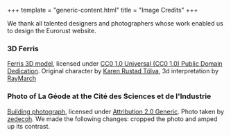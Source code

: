 +++
template = "generic-content.html"
title = "Image Credits"
+++

<div class="box">
  <p>We thank all talented designers and photographers whose work enabled us to design the Eurorust website.</p>
</div>

<h3 class="mb-3 mt-7">3D Ferris</h3>
<div class="box">
  <p>
    <a href="https://github.com/RayMarch/ferris3d">Ferris 3D model</a>, licensed under <a href="https://creativecommons.org/publicdomain/zero/1.0/">CC0 1.0 Universal (CC0 1.0) Public Domain Dedication</a>. Original character by <a href="https://www.aldeka.net/">Karen Rustad Tölva</a>, 3d interpretation by <a href="https://github.com/RayMarch">RayMarch</a>
  </p>
</div>

<h3 class="mb-3 mt-7">Photo of La Géode at the Cité des Sciences et de l'Industrie</h3>
<div class="box">
  <p>
    <a href="https://www.flickr.com/photos/zedecoh/4885789967/">Building photograph</a>, licensed under <a href="https://creativecommons.org/publicdomain/zero/1.0/">Attribution 2.0 Generic</a>. Photo taken by <a href="https://www.flickr.com/photos/zedecoh/">zedecoh</a>. We made the following changes: cropped the photo and amped up its contrast.
  </p>
</div>